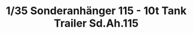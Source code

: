 ---
layout: product
title: "1/35 Sonderanhänger 115 - 10t Tank Trailer Sd.Ah.115"
price: "3500" 
desc: "Maketa"
img_path: "/assets/img/DW35002.jpg"
brand: "Das Werk"
available: false
special_offer: false
new: false
soon: false
cat: "010000"
subcat: "0011100"
subsubcat: "0N/A"
sifra: "DW35002"
---